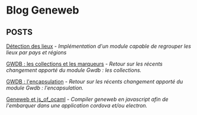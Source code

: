 # Blog Geneweb

## POSTS

[Détection des lieux](/posts/2019-07-22-detection-des-lieux/) -
_Implémentation d'un module capable de regrouper les lieux par pays et
régions_

[GWDB : les collections et les
marqueurs](/posts/2019-07-21-gwdb-collections/) -
_Retour sur les récents changement apporté du module Gwdb : les
collections._

[GWDB :
l'encapsulation](/posts/2019-07-20-gwdb-encapsulation/) -
_Retour sur les récents changement apporté du module Gwdb :
l'encapsulation._

[Geneweb et js_of_ocaml](/posts/2018-10-26-geneweb-js_of_ocaml/) -
_Compiler geneweb en javascript afin de l'embarquer dans une
application cordova et/ou electron._
